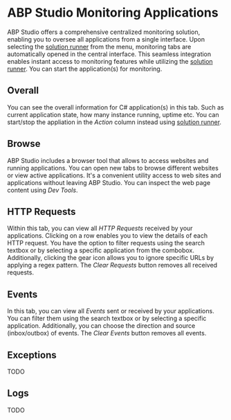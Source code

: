 # ABP Studio Monitoring Applications

ABP Studio offers a comprehensive centralized monitoring solution, enabling you to oversee all applications from a single interface. Upon selecting the [solution runner](./solution-explorer.md) from the menu, monitoring tabs are automatically opened in the central interface. This seamless integration enables instant access to monitoring features while utilizing the [solution runner](./solution-explorer.md). You can start the application(s) for monitoring.

## Overall

You can see the overall information for C# application(s) in this tab. Such as current application state, how many instance running, uptime etc. You can start/stop the appliation in the *Action* column instead using [solution runner](./solution-explorer.md).

## Browse

ABP Studio includes a browser tool that allows to access websites and running applications. You can open new tabs to browse different websites or view active applications. It's a convenient utility access to web sites and applications without leaving ABP Studio. You can inspect the web page content using *Dev Tools*.

## HTTP Requests

Within this tab, you can view all *HTTP Requests* received by your applications. Clicking on a row enables you to view the details of each HTTP request. You have the option to filter requests using the search textbox or by selecting a specific application from the combobox. Additionally, clicking the gear icon allows you to ignore specific URLs by applying a regex pattern. The *Clear Requests* button removes all received requests.

## Events

In this tab, you can view all *Events* sent or received by your applications. You can filter them using the search textbox or by selecting a specific application. Additionally, you can choose the direction and source (inbox/outbox) of events. The *Clear Events* button removes all events.

## Exceptions

TODO

## Logs

TODO
